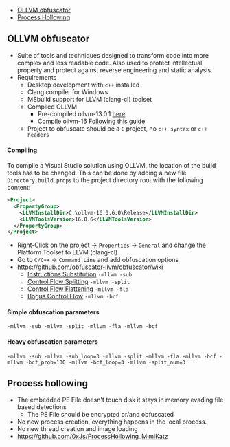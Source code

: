 - [OLLVM obfuscator](#OLLVM-obfuscator)
- [Process Hollowing](#Process-Hollowing)

## OLLVM obfuscator
- Suite of tools and techniques designed to transform code into more complex and less readable code. Also used to protect intellectual property and protect against reverse engineering and static analysis.
- Requirements
	- Desktop development with `c++` installed
	- Clang compiler for Windows
	- MSbuild support for LLVM (clang-cl) toolset
	- Compiled OLLVM
		- Pre-compiled ollvm-13.0.1 [here](https://www.unknowncheats.me/forum/downloads.php?do=file&id=37082)
		- Compile ollvm-16 [Following this guide](https://gist.github.com/emanuelduss/c5c3e405035ea4f1f026d7d72fd79071)
	- Project to obfuscate should be a `C` project, no `c++ syntax` or `c++ headers` 

#### Compiling
To compile a Visual Studio solution using OLLVM, the location of the build tools has to be changed. This can be done by adding a new file `Directory.build.props` to the project directory root with the following content:

```xml
<Project>
  <PropertyGroup>
    <LLVMInstallDir>C:\ollvm-16.0.6.0\Release</LLVMInstallDir>
    <LLVMToolsVersion>16.0.6</LLVMToolsVersion>
  </PropertyGroup>
</Project>
```

- Right-Click on the project -> `Properties` -> `General` and change the Platform Toolset to LLVM (clang-cl)
- Go to `C/C++` -> `Command Line` and add obfuscation options
- https://github.com/obfuscator-llvm/obfuscator/wiki
	- [Instructions Substitution](https://github.com/obfuscator-llvm/obfuscator/wiki/Instructions-Substitution) `-mllvm -sub`
	- [Control Flow Splitting](https://github.com/obfuscator-llvm/obfuscator/wiki/Control-Flow-Flattening) `-mllvm -split`
	- [Control Flow Flattening](https://github.com/obfuscator-llvm/obfuscator/wiki/Control-Flow-Flattening) `-mllvm -fla`
	- [Bogus Control Flow](https://github.com/obfuscator-llvm/obfuscator/wiki/Bogus-Control-Flow) `-mllvm -bcf`

#### Simple obfuscation parameters
```
-mllvm -sub -mllvm -split -mllvm -fla -mllvm -bcf
```

#### Heavy obfuscation parameters
```
-mllvm -sub -mllvm -sub_loop=3 -mllvm -split -mllvm -fla -mllvm -bcf -mllvm -bcf_prob=100 -mllvm -bcf_loop=3 -mllvm -split_num=3
```

## Process hollowing
- The embedded PE File doesn't touch disk it stays in memory evading file based detections
	- The PE File should be encrypted or/and obfuscated
- No new process creation, everything happens in the local process. 
- No new thread creation and image loading
- https://github.com/0xJs/ProcessHollowing_MimiKatz